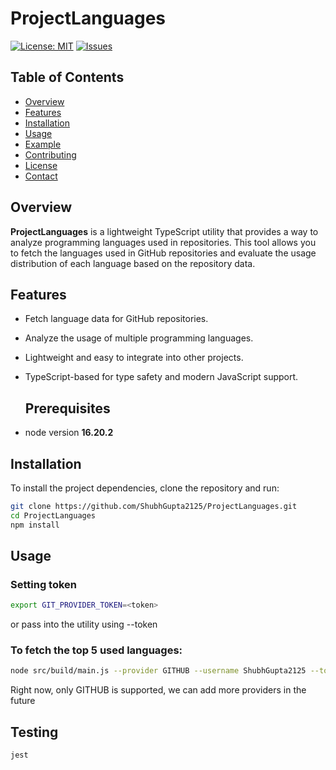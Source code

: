 # ProjectLanguages

[![License: MIT](https://img.shields.io/badge/License-MIT-green.svg)](https://opensource.org/licenses/MIT)
[![Issues](https://img.shields.io/github/issues/ShubhGupta2125/ProjectLanguages.svg)](https://github.com/ShubhGupta2125/ProjectLanguages/issues)

## Table of Contents

- [Overview](#overview)
- [Features](#features)
- [Installation](#installation)
- [Usage](#usage)
- [Example](#example)
- [Contributing](#contributing)
- [License](#license)
- [Contact](#contact)

## Overview

**ProjectLanguages** is a lightweight TypeScript utility that provides a way to analyze programming languages used in repositories. This tool allows you to fetch the languages used in GitHub repositories and evaluate the usage distribution of each language based on the repository data.

## Features

- Fetch language data for GitHub repositories.
- Analyze the usage of multiple programming languages.
- Lightweight and easy to integrate into other projects.
- TypeScript-based for type safety and modern JavaScript support.

  ## Prerequisites

- node version __16.20.2__

## Installation

To install the project dependencies, clone the repository and run:

```bash
git clone https://github.com/ShubhGupta2125/ProjectLanguages.git
cd ProjectLanguages
npm install
```

## Usage

### Setting token

```bash
export GIT_PROVIDER_TOKEN=<token>
```
or pass into the utility using --token

### To fetch the top 5 used languages:

```bash
node src/build/main.js --provider GITHUB --username ShubhGupta2125 --token <Enter Github token here>
```

Right now, only GITHUB is supported, we can add more providers in the future

## Testing

```bash
jest
```
